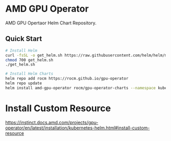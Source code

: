 # AMD GPU Operator

AMD GPU Opertaor Helm Chart Repository.

## Quick Start
```bash
# Install Helm
curl -fsSL -o get_helm.sh https://raw.githubusercontent.com/helm/helm/main/scripts/get-helm-3
chmod 700 get_helm.sh
./get_helm.sh

# Install Helm Charts
helm repo add rocm https://rocm.github.io/gpu-operator
helm repo update
helm install amd-gpu-operator rocm/gpu-operator-charts --namespace kube-amd-gpu --create-namespace
```

# Install Custom Resource
https://instinct.docs.amd.com/projects/gpu-operator/en/latest/installation/kubernetes-helm.html#install-custom-resource 